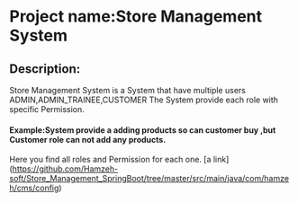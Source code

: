 # Project name:Store Management System
## Description:
Store Management System is a System that have multiple users ADMIN,ADMIN_TRAINEE,CUSTOMER
The System provide each role with specific Permission.
#### Example:System provide a adding products so can customer buy ,but Customer role can not add any products.
Here you find all roles and Permission for each one.
[a link] (https://github.com/Hamzeh-soft/Store_Management_SpringBoot/tree/master/src/main/java/com/hamzeh/cms/config)

